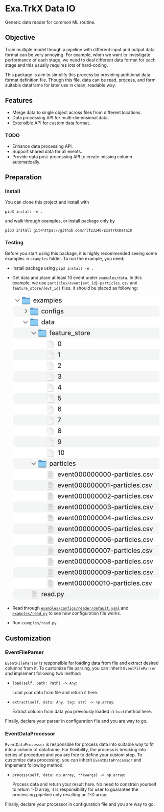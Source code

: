 # Exa.TrkX Data IO
Generic data reader for common ML routine.

## Objective
Train multiple model though a pipeline with different input and output data format can be very annoying. For example, when we want to investigate performance of each stage, we need to deal different data format for each stage and this usually requires lots of hard-coding.

This package is aim to simplify this process by providing additional data format definition file. Though this file, data can be read, process, and form suitable dataframe for later use in clean, readable way.

## Features
- Merge data to single object across files from different locations.
- Data processing API for multi-dimensional data.
- Extensible API for custom data format.

### TODO
- Enhance data processing API.
- Support shared data for all events.
- Provide data post-processing API to create missing column automatically.

## Preparation

### Install
You can clone this project and install with 

    pip3 install -e .

and walk through examples, or install package only by 

    pip3 install git+https://github.com/rlf23240/ExaTrkXDataIO

### Testing
Before you start using this package, it is highly recommended seeing some examples in `examples` folder. To run the example, you need:

- Install package using `pip3 install -e .`
- Get data and place at least 10 event under `examples/data`. In this example, we use `particles/event{evt_id}-particles.csv` and `feature_store/{evt_id}` files. It should be placed as following:

    ![data](images/data.png)

- Read through [`examples/configs/reader/default.yaml`](examples/configs/reader/default.yaml) and [`examples/read.py`](examples/read.py) to see how configuration file works.
- Run `examples/read.py`.

## Customization
### EventFileParser
`EventFileParser` is responsible for loading data from file and extract desired columns from it. To customize file parsing, you can inherit `EventFileParser` and implement following two method:

- `load(self, path: Path) -> Any`:

    Load your data from file and return it here.

- `extract(self, data: Any, tag: str) -> np.array`:
    
    Extract column from data you previously loaded in `load` method here.

Finally, declare your parser in configuration file and you are way to go.

### EventDataProcessor
`EventDataProcessor` is responsible for process data into suitable way to fit into a column of dataframe. For flexibility, the process is breaking into series of procedure and you are free to define your custom step. To customize data processing, you can inherit `EventDataProcessor` and implement following method:

- `process(self, data: np.array, **kwargs) -> np.array`:
    
    Process data and return your result here. No need to constrain yourself to return 1-D array, it is responsibility for user to guarantee the processing pipeline only resulting an 1-D array. 
    
Finally, declare your processor in configuration file and you are way to go.